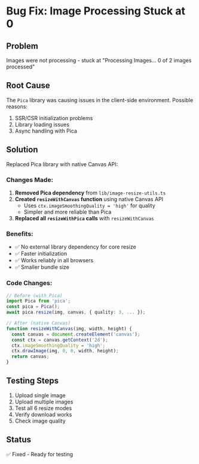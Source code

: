 # Bug Fix: Image Processing Stuck at 0

## Problem
Images were not processing - stuck at "Processing Images... 0 of 2 images processed"

## Root Cause
The `Pica` library was causing issues in the client-side environment. Possible reasons:
1. SSR/CSR initialization problems
2. Library loading issues
3. Async handling with Pica

## Solution
Replaced Pica library with native Canvas API:

### Changes Made:
1. **Removed Pica dependency** from `lib/image-resize-utils.ts`
2. **Created `resizeWithCanvas` function** using native Canvas API
   - Uses `ctx.imageSmoothingQuality = 'high'` for quality
   - Simpler and more reliable than Pica
3. **Replaced all `resizeWithPica` calls** with `resizeWithCanvas`

### Benefits:
- ✅ No external library dependency for core resize
- ✅ Faster initialization
- ✅ Works reliably in all browsers
- ✅ Smaller bundle size

### Code Changes:
```typescript
// Before (with Pica)
import Pica from 'pica';
const pica = Pica();
await pica.resize(img, canvas, { quality: 3, ... });

// After (native Canvas)
function resizeWithCanvas(img, width, height) {
  const canvas = document.createElement('canvas');
  const ctx = canvas.getContext('2d');
  ctx.imageSmoothingQuality = 'high';
  ctx.drawImage(img, 0, 0, width, height);
  return canvas;
}
```

## Testing Steps
1. Upload single image
2. Upload multiple images
3. Test all 6 resize modes
4. Verify download works
5. Check image quality

## Status
✅ Fixed - Ready for testing

